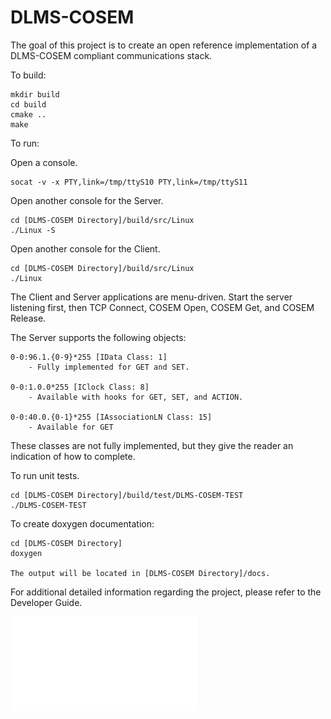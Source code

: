 # DLMS-COSEM

The goal of this project is to create an open reference implementation of a DLMS-COSEM compliant communications stack. 

To build:

    mkdir build
    cd build
    cmake ..
    make

To run:

Open a console.

	socat -v -x PTY,link=/tmp/ttyS10 PTY,link=/tmp/ttyS11

Open another console for the Server.

	cd [DLMS-COSEM Directory]/build/src/Linux
	./Linux -S

Open another console for the Client.

	cd [DLMS-COSEM Directory]/build/src/Linux
	./Linux

The Client and Server applications are menu-driven.  Start the server listening first, then TCP Connect, COSEM Open, COSEM Get, and COSEM Release.

The Server supports the following objects:

	0-0:96.1.{0-9}*255 [IData Class: 1]
		- Fully implemented for GET and SET.

	0-0:1.0.0*255 [IClock Class: 8]
		- Available with hooks for GET, SET, and ACTION.

	0-0:40.0.{0-1}*255 [IAssociationLN Class: 15]
		- Available for GET

These classes are not fully implemented, but they give the reader an indication of how to complete.  

To run unit tests.

	cd [DLMS-COSEM Directory]/build/test/DLMS-COSEM-TEST
	./DLMS-COSEM-TEST

To create doxygen documentation:

	cd [DLMS-COSEM Directory]
	doxygen

	The output will be located in [DLMS-COSEM Directory]/docs. 

For additional detailed information regarding the project, please refer to the Developer Guide.

![Developer and Maintainer Guide](DeveloperGuide.pdf)
	

